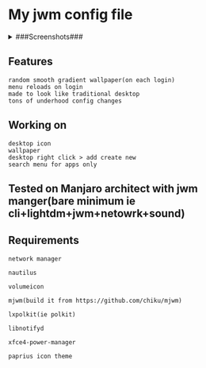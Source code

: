# My jwm config file


<details>
<summary>###Screenshots###</summary>

[Imgur](https://imgur.com/a/78V8hyS) 
    
![b](https://i.imgur.com/rTZ6ZDr.png)
    
![b](https://i.imgur.com/rTZ6ZDr.png)

![c](https://i.imgur.com/1UHTI59.png)

![d](https://i.imgur.com/w6Mfk7o.png)

![e](https://i.imgur.com/cHuxSoN.png)
</details>

## Features
    
    random smooth gradient wallpaper(on each login)
    menu reloads on login
    made to look like traditional desktop
    tons of underhood config changes

## Working on

    desktop icon
    wallpaper
    desktop right click > add create new
    search menu for apps only

## Tested on Manjaro architect with jwm manger(bare minimum ie cli+lightdm+jwm+netowrk+sound)

## Requirements

    network manager
    
    nautilus
    
    volumeicon
    
    mjwm(build it from https://github.com/chiku/mjwm)
    
    lxpolkit(ie polkit)
    
    libnotifyd
    
    xfce4-power-manager
    
    paprius icon theme

